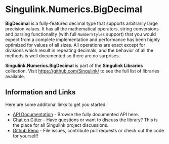 # Singulink.Numerics.BigDecimal

**BigDecimal** is a fully-featured decimal type that supports arbitrarily large precision values. It has all the mathematical operators, string conversions and parsing functionality (with full `NumberStyles` support) that you would expect from a complete implementation and performance has been highly optimized for values of all sizes. All operations are exact except for divisions which result in repeating decimals, and the behavior of all the methods is well documented so there are no surprises.

**Singulink.Numerics.BigDecimal** is part of the **Singulink Libraries** collection. Visit https://github.com/Singulink/ to see the full list of libraries available.

## Information and Links

Here are some additonal links to get you started:

- [API Documentation](api/index.md) - Browse the fully documented API here.
- [Chat on Gitter](https://gitter.im/Singulink/community) - Have questions or want to discuss the library? This is the place for all Singulink project discussions.
- [Github Repo](https://github.com/Singulink/Singulink.Numerics.BigDecimal) - File issues, contribute pull requests or check out the code for yourself!